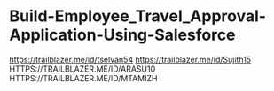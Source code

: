 # Build-Employee_Travel_Approval-Application-Using-Salesforce
https://trailblazer.me/id/tselvan54
 https://trailblazer.me/id/Sujith15
HTTPS://TRAILBLAZER.ME/ID/ARASU10
HTTPS://TRAILBLAZER.ME/ID/MTAMIZH 
